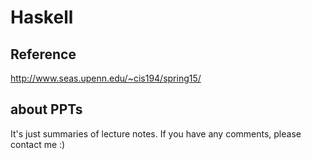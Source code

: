 Haskell
========

Reference
--------
http://www.seas.upenn.edu/~cis194/spring15/

about PPTs
--------
It's just summaries of lecture notes.
If you have any comments, please contact me :)
